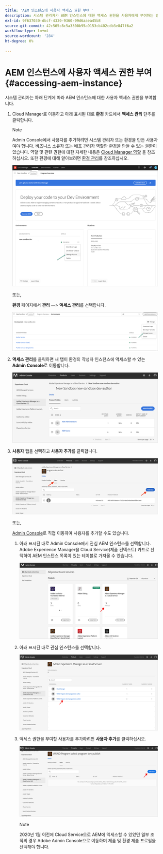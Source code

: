 ```yaml
---
title: 'AEM 인스턴스에 사용자 액세스 권한 부여 '
description: 시스템 관리자가 AEM 인스턴스에 대한 액세스 권한을 사용자에게 부여하는 방법에 대해 알아보려면 이 페이지를 따르십시오
exl-id: 9f637030-dbcf-4330-9360-99d6aaea45b8
source-git-commit: 42c565c8c5a3300b95a9153cb402cdb3e847f6a2
workflow-type: tm+mt
source-wordcount: '284'
ht-degree: 0%

---
```


# AEM 인스턴스에 사용자 액세스 권한 부여 {#accessing-aem-instance}

시스템 관리자는 아래 단계에 따라 AEM 인스턴스에 대한 사용자 액세스 권한을 부여합니다.

1. Cloud Manager로 이동하고 아래 표시된 대로 **환경** 카드에서 **액세스 관리** 단추를 클릭합니다.

   >[!NOTE]
   >Admin Console에서 사용자를 추가하려면 시스템 관리자 또는 환경을 만든 사용자여야 합니다. 비즈니스 소유자 또는 배포 관리자 역할만 환경을 만들 수 있는 권한이 있습니다. 역할 및 관련 권한에 대한 자세한 내용은 [Cloud Manager 역할](/help/onboarding/what-is-required/user-roles-permissions.md) 을 참조하십시오. 또한 환경에 대해 알아보려면 [환경 관리](/help/implementing/cloud-manager/manage-environments.md)를 참조하십시오.

   ![](/help/implementing/cloud-manager/getting-access-to-aem-in-cloud/assets/sys-admin6.png)

   또는,

   **환경** 페이지에서 **관리** —> **액세스 관리**&#x200B;를 선택합니다.

   ![](/help/implementing/cloud-manager/getting-access-to-aem-in-cloud/assets/sys-admin4.png)


1. **액세스 관리**&#x200B;를 클릭하면 새 탭이 환경의 작성자 인스턴스에 액세스할 수 있는 **Admin Console**&#x200B;로 이동합니다.

   ![](/help/implementing/cloud-manager/getting-access-to-aem-in-cloud/assets/sys-admin-2.png)

1. **사용자** 탭을 선택하고 **사용자 추가**&#x200B;를 클릭합니다.

   ![](/help/onboarding/what-is-required/assets/admin-console-5.png)



   또는,

   [Admin Console](https://adminconsole.adobe.com)로 직접 이동하여 사용자를 추가할 수도 있습니다.

   1. 아래 표시된 대로 Admin Console에서 관심 AEM 인스턴스를 선택합니다. Adobe Experience Manager을 Cloud Service(제품 컨텍스트) 카드로 선택하여 AEM 인스턴스 목록이 있는 테이블로 가져올 수 있습니다.

      ![](/help/onboarding/what-is-required/assets/admin-console-6.png)

   1. 아래 표시된 대로 관심 인스턴스를 선택합니다.

      ![](/help/onboarding/what-is-required/assets/admin-console-7.png)


   1. 액세스 권한을 부여할 사용자를 추가하려면 **사용자 추가**&#x200B;를 클릭하십시오.

      ![](/help/onboarding/what-is-required/assets/admin-console-8.png)

      >[!NOTE]
      >2020년 1월 이전에 Cloud Service으로 AEM에 액세스할 수 있었던 일부 조직의 경우 Adobe Admin Console으로 이동하며 제품 및 환경 제품 프로필을 선택해야 합니다.
